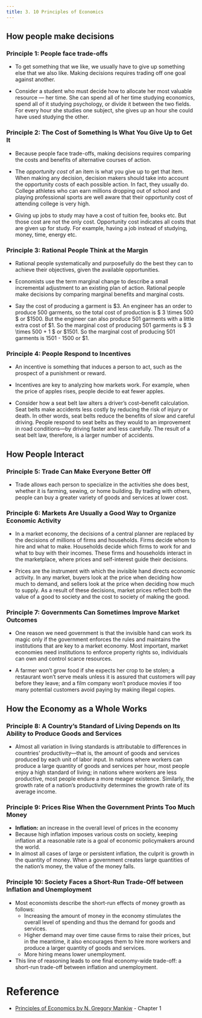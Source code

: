 ```yaml
---
title: 3. 10 Principles of Economics
---
```


## How people make decisions

### Principle 1: People face trade-offs

- To get something that we like, we usually have to give up something else that we also like. Making decisions requires trading off one goal against another.

- Consider a student who must decide how to allocate her most valuable resource — her time. She can spend all of her time studying economics, spend all of it studying psychology, or divide it between the two fields. For every hour she studies one subject, she gives up an hour she could have used studying the other.

### Principle 2: The Cost of Something Is What You Give Up to Get It

- Because people face trade-offs, making decisions requires comparing the costs and benefits of alternative courses of action.

- The _opportunity cost_ of an item is what you give up to get that item. When making any decision, decision makers should take into account the opportunity costs of each possible action. In fact, they usually do. College athletes who can earn millions dropping out of school and playing professional sports are well aware that their opportunity cost of attending college is very high.

- Giving up jobs to study may have a cost of tuition fee, books etc. But those cost are not the only cost. Opportunity cost indicates all costs that are given up for study. For example, having a job instead of studying, money, time, energy etc.

### Principle 3: Rational People Think at the Margin

- Rational people systematically and purposefully do the best they can to achieve their objectives, given the available opportunities.

- Economists use the term marginal change to describe a small incremental adjustment to an existing plan of action. Rational people make decisions by comparing marginal benefits and marginal costs.

- Say the cost of producing a garment is \$3. An engineer has an order to produce 500 garments, so the total cost of production is $ 3 \times 500 $ or \$1500. But the engineer can also produce 501 garments with a little extra cost of \$1. So the marginal cost of producing 501 garments is $ 3 \times 500 + 1 $ or \$1501. So the marginal cost of producing 501 garments is 1501 - 1500 or \$1.

### Principle 4: People Respond to Incentives

- An incentive is something that induces a person to act, such as the prospect of a punishment or reward.

- Incentives are key to analyzing how markets work. For example, when the price of apples rises, people decide to eat fewer apples.

- Consider how a seat belt law alters a driver’s cost–benefit calculation. Seat belts make accidents less costly by reducing the risk of injury or death. In other words, seat belts reduce the benefits of slow and careful driving. People respond to seat belts as they would to an improvement in road conditions—by driving faster and less carefully. The result of a seat belt law, therefore, is a larger number of accidents.

## How People Interact

### Principle 5: Trade Can Make Everyone Better Off

- Trade allows each person to specialize in the activities she does best, whether it is farming, sewing, or home building. By trading with others, people can buy a greater variety of goods and services at lower cost.

### Principle 6: Markets Are Usually a Good Way to Organize Economic Activity

- In a market economy, the decisions of a central planner are replaced by the decisions of millions of firms and households. Firms decide whom to hire and what to make. Households decide which firms to work for and what to buy with their incomes. These firms and households interact in the marketplace, where prices and self-interest guide their decisions.

- Prices are the instrument with which the invisible hand directs economic activity. In any market, buyers look at the price when deciding how much to demand, and sellers look at the price when deciding how much to supply. As a result of these decisions, market prices reflect both the value of a good to society and the cost to society of making the good.

### Principle 7: Governments Can Sometimes Improve Market Outcomes

- One reason we need government is that the invisible hand can work its magic only if the government enforces the rules and maintains the institutions that are key to a market economy. Most important, market economies need institutions to enforce property rights so, individuals can own and control scarce resources.

- A farmer won’t grow food if she expects her crop to be stolen; a restaurant won’t serve meals unless it is assured that customers will pay before they leave; and a film company won’t produce movies if too many potential customers avoid paying by making illegal copies.

## How the Economy as a Whole Works

### Principle 8: A Country’s Standard of Living Depends on Its Ability to Produce Goods and Services

- Almost all variation in living standards is attributable to differences in countries’ productivity—that is, the amount of goods and services produced by each unit of labor input. In nations where workers can produce a large quantity of goods and services per hour, most people enjoy a high standard of living; in nations where workers are less productive, most people endure a more meager existence. Similarly, the growth rate of a nation’s productivity determines the growth rate of its average income.

### Principle 9: Prices Rise When the Government Prints Too Much Money

- **Inflation:** an increase in the overall level of prices in the economy
- Because high inflation imposes various costs on society, keeping inflation at a reasonable rate is a goal of economic policymakers around the world.
- In almost all cases of large or persistent inflation, the culprit is growth in the quantity of money. When a government creates large quantities of the nation’s money, the value of the money falls.

### Principle 10: Society Faces a Short-Run Trade-Off between Inflation and Unemployment

- Most economists describe the short-run effects of money growth as follows:
  - Increasing the amount of money in the economy stimulates the overall level of spending and thus the demand for goods and services.
  - Higher demand may over time cause firms to raise their prices, but in the meantime, it also encourages them to hire more workers and produce a larger quantity of goods and services.
  - More hiring means lower unemployment.
- This line of reasoning leads to one final economy-wide trade-off: a short-run trade-off between inflation and unemployment.

# Reference

- [Principles of Economics by N. Gregory Mankiw](https://www.goodreads.com/book/show/1753460.Principles_of_Economics) - Chapter 1
